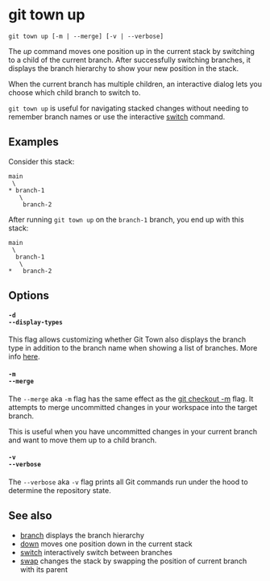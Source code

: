 # git town up

```command-summary
git town up [-m | --merge] [-v | --verbose]
```

The _up_ command moves one position up in the current stack by switching to a
child of the current branch. After successfully switching branches, it displays
the branch hierarchy to show your new position in the stack.

When the current branch has multiple children, an interactive dialog lets you
choose which child branch to switch to.

`git town up` is useful for navigating stacked changes without needing to
remember branch names or use the interactive [switch](switch.md) command.

## Examples

Consider this stack:

```
main
 \
* branch-1
   \
    branch-2
```

After running `git town up` on the `branch-1` branch, you end up with this
stack:

```
main
 \
  branch-1
   \
*   branch-2
```

## Options

#### `-d`<br>`--display-types`

This flag allows customizing whether Git Town also displays the branch type in
addition to the branch name when showing a list of branches. More info
[here](../preferences/display-types.md#cli-flags).

#### `-m`<br>`--merge`

The `--merge` aka `-m` flag has the same effect as the
[git checkout -m](https://git-scm.com/docs/git-checkout#Documentation/git-checkout.txt--m)
flag. It attempts to merge uncommitted changes in your workspace into the target
branch.

This is useful when you have uncommitted changes in your current branch and want
to move them up to a child branch.

#### `-v`<br>`--verbose`

The `--verbose` aka `-v` flag prints all Git commands run under the hood to
determine the repository state.

## See also

- [branch](branch.md) displays the branch hierarchy
- [down](down.md) moves one position down in the current stack
- [switch](switch.md) interactively switch between branches
- [swap](swap.md) changes the stack by swapping the position of current branch
  with its parent

